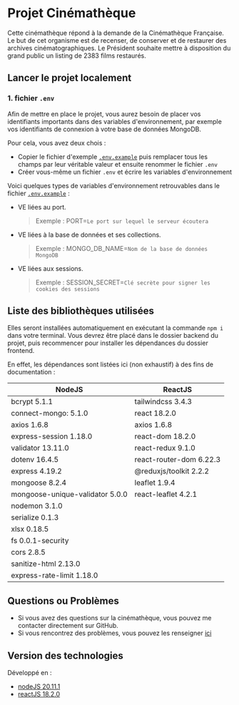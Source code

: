 # Projet Cinémathèque

Cette cinémathèque répond à la demande de la Cinémathèque Française. Le but de cet organisme est de recenser, de conserver et de restaurer des archives cinématographiques. Le Président souhaite mettre à disposition du grand public un listing de 2383 films restaurés.

## Lancer le projet localement

### 1. fichier **`.env`**

Afin de mettre en place le projet, vous aurez besoin de placer vos identifiants importants dans des variables d'environnement, par exemple vos identifiants de connexion à votre base de données MongoDB.

Pour cela, vous avez deux chois :

- Copier le fichier d'exemple [`.env.example`](https://github.com/christianbiango/projet-cinematheque/blob/main/backend/.env.example) puis remplacer tous les champs par leur véritable valeur et ensuite renommer le fichier `.env`
- Créer vous-même un fichier `.env` et écrire les variables d'environnement

Voici quelques types de variables d'environnement retrouvables dans le fichier [`.env.example`](https://github.com/christianbiango/projet-cinematheque/blob/main/backend/.env.example) :

- VE liées au port.

  > Exemple : PORT=`Le port sur lequel le serveur écoutera`

- VE liées à la base de données et ses collections.

  > Exemple : MONGO_DB_NAME=`Nom de la base de données MongoDB`

- VE liées aux sessions.
  > Exemple : SESSION_SECRET=`Clé secrète pour signer les cookies des sessions`

## Liste des bibliothèques utilisées

Elles seront installées automatiquement en exécutant la commande `npm i` dans votre terminal. Vous devrez être placé dans le dossier backend du projet, puis recommencer pour installer les dépendances du dossier frontend.

En effet, les dépendances sont listées ici (non exhaustif) à des fins de documentation :

| <center>NodeJS</center>         | <center>ReactJS</center> |
| ------------------------------- | ------------------------ |
| bcrypt 5.1.1                    | tailwindcss 3.4.3        |
| connect-mongo: 5.1.0            | react 18.2.0             |
| axios 1.6.8                     | axios 1.6.8              |
| express-session 1.18.0          | react-dom 18.2.0         |
| validator 13.11.0               | react-redux 9.1.0        |
| dotenv 16.4.5                   | react-router-dom 6.22.3  |
| express 4.19.2                  | @reduxjs/toolkit 2.2.2   |
| mongoose 8.2.4                  | leaflet 1.9.4            |
| mongoose-unique-validator 5.0.0 | react-leaflet 4.2.1      |
| nodemon 3.1.0                   |
| serialize 0.1.3                 |
| xlsx 0.18.5                     |
| fs 0.0.1-security               |
| cors 2.8.5                      |
| sanitize-html 2.13.0            |
| express-rate-limit 1.18.0       |

## Questions ou Problèmes

- Si vous avez des questions sur la cinémathèque, vous pouvez me contacter directement sur GitHub.
- Si vous rencontrez des problèmes, vous pouvez les renseigner [ici](https://github.com/christianbiango/projet-cinematheque/issues)

## Version des technologies

Développé en :

- [nodeJS 20.11.1](https://nodejs.org/en/blog/release/v20.11.1)
- [reactJS 18.2.0](https://fr.legacy.reactjs.org/versions)
